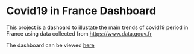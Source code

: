 # Covid19 in France Dashboard

This project is a dashoard to illustate the main trends of covid19 period in France using data collected from https://www.data.gouv.fr

The dashboard can be viewed [here](https://github.com/imaneelmissaoui/Dashboards/tree/main/PowerBI/Covi19_France_dashboard/Dashboard)
